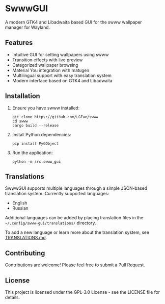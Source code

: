 # SwwwGUI

A modern GTK4 and Libadwaita based GUI for the swww wallpaper manager for Wayland.

## Features

- Intuitive GUI for setting wallpapers using swww
- Transition effects with live preview
- Categorized wallpaper browsing
- Material You integration with matugen
- Multilingual support with easy translation system
- Modern interface based on GTK4 and Libadwaita

## Installation

1. Ensure you have swww installed:
   ```
   git clone https://github.com/LGFae/swww
   cd swww
   cargo build --release
   ```

2. Install Python dependencies:
   ```
   pip install PyGObject
   ```

3. Run the application:
   ```
   python -m src.swww_gui
   ```

## Translations

SwwwGUI supports multiple languages through a simple JSON-based translation system. Currently supported languages:

- English
- Russian

Additional languages can be added by placing translation files in the `~/.config/swww-gui/translations/` directory.

To add a new language or learn more about the translation system, see [TRANSLATIONS.md](TRANSLATIONS.md).

## Contributing

Contributions are welcome! Please feel free to submit a Pull Request.

## License

This project is licensed under the GPL-3.0 License - see the LICENSE file for details.
